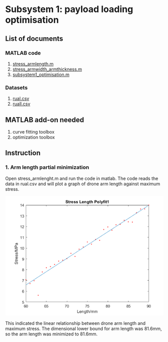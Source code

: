 # Subsystem 1: payload loading optimisation
## List of documents
### MATLAB code
  1. [stress_armlength.m](stress_armlength.m)
  2. [stress_armwidth_armthickness.m](stress_armwidth_armthickness.m)
  3. [subsystem1_optimisation.m](subsystem1_optimisation.m)
### Datasets
  1. [rual.csv](rual.csv)
  2. [ruall.csv](ruall.csv)
## MATLAB add-on needed
  1. curve fitting toolbox
  2. optimization toolbox
## Instruction
### 1. Arm length partial minimization
Open stress_armlenght.m and run the code in matlab. The code reads the data in rual.csv and will plot a graph of drone arm length against maximum stress.

![](image/sl_poly.png)

This indicated the linear relationship between drone arm length and maximum stress. The dimensional lower bound for arm length was 81.6mm, so the arm length was minimized to 81.6mm.
